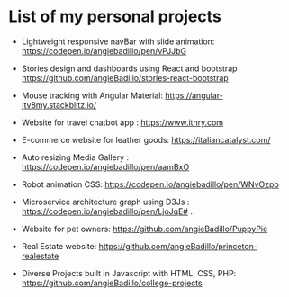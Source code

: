 # List of my personal projects

* Lightweight responsive navBar with slide animation: https://codepen.io/angiebadillo/pen/vPJJbG

* Stories design and dashboards using React and bootstrap https://github.com/angieBadillo/stories-react-bootstrap 

* Mouse tracking with Angular Material: https://angular-jtv8my.stackblitz.io/

* Website for travel chatbot app : https://www.itnry.com

* E-commerce website for leather goods: https://italiancatalyst.com/

* Auto resizing Media Gallery : https://codepen.io/angiebadillo/pen/aamBxO

* Robot animation CSS: https://codepen.io/angiebadillo/pen/WNvOzpb

* Microservice architecture graph using D3Js : https://codepen.io/angiebadillo/pen/LjoJqE# . 

* Website for pet owners: https://github.com/angieBadillo/PuppyPie

* Real Estate website: https://github.com/angieBadillo/princeton-realestate

* Diverse Projects built in Javascript with HTML, CSS, PHP: https://github.com/angieBadillo/college-projects



